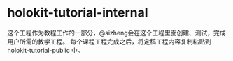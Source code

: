 # holokit-tutorial-internal
这个工程作为教程工作的一部分，@sizheng会在这个工程里面创建、测试，完成用户所需的教学工程。
每个课程工程完成之后，将定稿工程内容复制粘贴到 holokit-tutorial-public 中。
